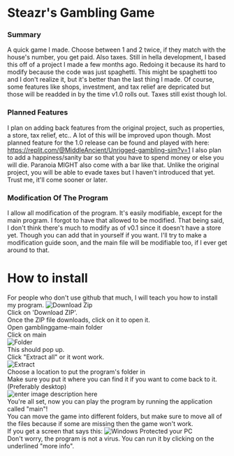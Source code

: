 ﻿
# Steazr's Gambling Game
### Summary

A quick game I made. Choose between 1 and 2 twice, if they match with the house's number, you get paid. Also taxes. Still in hella development, I based this off of a project I made a few months ago. Redoing it because its hard to modify because the code was just spaghetti. This might be spaghetti too and I don't realize it, but it's better than the last thing I made. Of course, some features like shops, investment, and tax relief are depricated but those will be readded in by the time v1.0 rolls out. Taxes still exist though lol.
### Planned Features
I plan on adding back features from the original project, such as properties, a store, tax relief, etc.. A lot of this will be improved upon though. Most planned feature for the 1.0 release can be found and played with here: https://replit.com/@MiddleAncient/Unrigged-gambling-sim?v=1 
I also plan to add a happiness/sanity bar so that you have to spend money or else you will die. Paranoia MIGHT also come with a bar like that. Unlike the original project, you will be able to evade taxes but I haven't introduced that yet. Trust me, it'll come sooner or later.
### Modification Of The Program
I allow all modification of the program. It's easily modifiable, except for the main program. I forgot to have that allowed to be modified. That being said, I don't think there's much to modify as of v0.1 since it doesn't have a store yet. Though you can add that in yourself if you want. I'll try to make a modification guide soon, and the main file will be modifiable too, if I ever get around to that.
# How to install
For people who don't use github that much, I will teach you how to install my program.
![Download Zip](https://iili.io/UOnKbI.png)  
Click on 'Download ZIP'.   
Once the ZIP file downloads, click on it to open it.  
Open gamblinggame-main folder  
Click on main  
![Folder](https://iili.io/UOn1gj.png)  
This should pop up.  
Click "Extract all" or it wont work.  
![Extract](https://iili.io/UOnVeV.png)  
Choose a location to put the program's folder in  
Make sure you put it where you can find it if you want to come back to it.  
(Preferably desktop)  
![enter image description here](https://iili.io/UOnPLX.png)  
You're all set, now you can play the program by running the application called "main"!  
You can move the game into different folders, but make sure to move all of      the files because if some are missing then the game won't work.  
If you get a screen that says this:     ![Windows Protected your PC](https://iili.io/UOo9h7.png)  
Don't worry, the program is not a virus. You can run it by clicking on the underlined "more info".  
